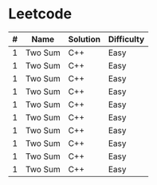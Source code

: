 # Leetcode

| # | Name | Solution | Difficulty |
| --- | --- | --- | --- |
| 1 | Two Sum | C++ | Easy |
| 1 | Two Sum | C++ | Easy |
| 1 | Two Sum | C++ | Easy |
| 1 | Two Sum | C++ | Easy |
| 1 | Two Sum | C++ | Easy |
| 1 | Two Sum | C++ | Easy |
| 1 | Two Sum | C++ | Easy |
| 1 | Two Sum | C++ | Easy |
| 1 | Two Sum | C++ | Easy |
| 1 | Two Sum | C++ | Easy |
